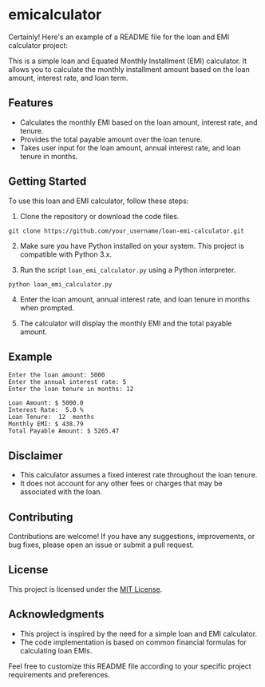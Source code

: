 # emicalculator
Certainly! Here's an example of a README file for the loan and EMI calculator project:

This is a simple loan and Equated Monthly Installment (EMI) calculator. It allows you to calculate the monthly installment amount based on the loan amount, interest rate, and loan term.

## Features

- Calculates the monthly EMI based on the loan amount, interest rate, and tenure.
- Provides the total payable amount over the loan tenure.
- Takes user input for the loan amount, annual interest rate, and loan tenure in months.

## Getting Started

To use this loan and EMI calculator, follow these steps:

1. Clone the repository or download the code files.

```
git clone https://github.com/your_username/loan-emi-calculator.git
```

2. Make sure you have Python installed on your system. This project is compatible with Python 3.x.

3. Run the script `loan_emi_calculator.py` using a Python interpreter.

```
python loan_emi_calculator.py
```

4. Enter the loan amount, annual interest rate, and loan tenure in months when prompted.

5. The calculator will display the monthly EMI and the total payable amount.

## Example

```
Enter the loan amount: 5000
Enter the annual interest rate: 5
Enter the loan tenure in months: 12

Loan Amount: $ 5000.0
Interest Rate:  5.0 %
Loan Tenure:  12  months
Monthly EMI: $ 438.79
Total Payable Amount: $ 5265.47
```

## Disclaimer

- This calculator assumes a fixed interest rate throughout the loan tenure.
- It does not account for any other fees or charges that may be associated with the loan.

## Contributing

Contributions are welcome! If you have any suggestions, improvements, or bug fixes, please open an issue or submit a pull request.

## License

This project is licensed under the [MIT License](LICENSE).

## Acknowledgments

- This project is inspired by the need for a simple loan and EMI calculator.
- The code implementation is based on common financial formulas for calculating loan EMIs.

Feel free to customize this README file according to your specific project requirements and preferences.
